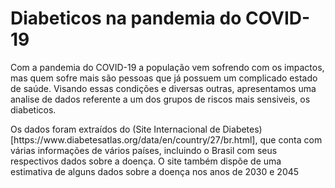 # Diabeticos na pandemia do COVID-19

<p>
	Com a pandemia do COVID-19 a população vem sofrendo com os impactos, mas quem sofre mais são pessoas que já possuem um complicado estado de saúde. Visando essas condições e diversas outras, apresentamos uma analise de dados referente a um dos grupos de riscos mais sensiveis, os diabeticos.
</p>

<p>
	Os dados foram extraídos do (Site Internacional de Diabetes) [https://www.diabetesatlas.org/data/en/country/27/br.html], que conta com várias informações de vários países, incluindo o Brasil com seus respectivos dados sobre a doença. O site também dispõe de uma estimativa de alguns dados sobre a doença nos anos de 2030 e 2045 
</p>
